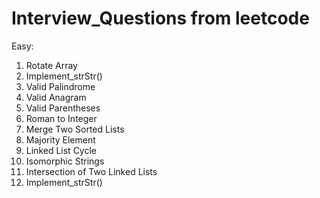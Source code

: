 # Interview_Questions from leetcode

Easy:

1. Rotate Array
2. Implement_strStr()
3. Valid Palindrome
4. Valid Anagram
5. Valid Parentheses
6. Roman to Integer
7. Merge Two Sorted Lists
8. Majority Element
9. Linked List Cycle
10. Isomorphic Strings
11. Intersection of Two Linked Lists
12. Implement_strStr()

